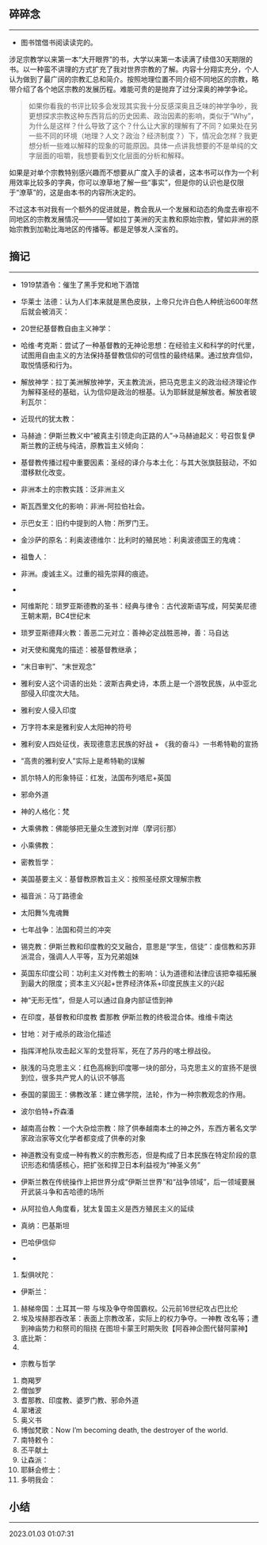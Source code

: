 ## 碎碎念
-----

- 图书馆借书阅读读完的。

涉足宗教学以来第一本“大开眼界”的书，大学以来第一本读满了续借30天期限的书。以一种蛮不讲理的方式扩充了我对世界宗教的了解。内容十分翔实充分，个人认为做到了最广阔的宗教汇总和简介。按照地理位置不同介绍不同地区的宗教，略带介绍了各个地区宗教的发展历程。难能可贵的是抛弃了过分深奥的神学争论。
> 如果你看我的书评比较多会发现其实我十分反感深奥且乏味的神学争吵，我更想探求宗教这种东西背后的历史因素、政治因素的影响，类似于“Why”，为什么是这样？什么导致了这个？什么让大家的理解有了不同？如果处在另一些不同的环境（地理？人文？政治？经济制度？）下，情况会怎样？我更想分析一些难以解释的现象的可能原因。具体一点讲我想要的不是单纯的文字层面的咀嚼，我想要看到文化层面的分析和解释。

如果是对单个宗教特别感兴趣而不想要从广度入手的读者，这本书可以作为一个利用效率比较多的字典，你可以潦草地了解一些“事实”，但是你的认识也是仅限于“潦草”的，这是由本书的内容所决定的。

不过这本书对我有一个额外的促进就是，教会我从一个发展和动态的角度去审视不同地区的宗教发展情况————譬如拉丁美洲的天主教和原始宗教，譬如非洲的原始宗教到加勒比海地区的传播等。都是足够发人深省的。

## 摘记
-----


* 1919禁酒令：催生了黑手党和地下酒馆
* 华莱士 法德：认为人们本来就是黑色皮肤，上帝只允许白色人种统治600年然后就会被消灭：
* 20世纪基督教自由主义神学：
* 哈维·考克斯：尝试了一种基督教的无神论思想：在经验主义和科学的时代里，试图用自由主义的方法保持基督教信仰的可信性的最终结果。通过放弃信仰，取悦情感和行为。
* 解放神学：拉丁美洲解放神学，天主教流派，把马克思主义的政治经济理论作为解释圣经的基础，认为信仰是政治的根基。认为耶稣就是解放者。解放者玻利瓦尔：
* 近现代的犹太教：
* 马赫迪：伊斯兰教义中“被真主引领走向正路的人”->马赫迪起义：号召恢复伊斯兰教的正统与纯洁，原教旨主义倾向：
* 基督教传播过程中重要因素：圣经的译介与本土化：与其大张旗鼓鼓动，不如潜移默化改变。
* 非洲本土的宗教实践：泛非洲主义
* 斯瓦西里文化的影响：非洲-阿拉伯社会。
* 示巴女王：旧约中提到的人物：所罗门王。
* 金沙萨的原名：利奥波德维尔：比利时的殖民地：利奥波德国王的鬼魂：
* 祖鲁人：
* 非洲。虔诚主义。过重的祖先崇拜的痕迹。
* 

* 阿维斯陀：琐罗亚斯德教的圣书：经典与律令：古代波斯语写成，阿契美尼德王朝末期，BC4世纪末
* 琐罗亚斯德拜火教：善恶二元对立：善神必定战胜恶神，善：马自达
* 对天使和魔鬼的描述：被基督教继承；
* “末日审判”、“末世观念”
* 雅利安人这个词语的出处：波斯古典史诗，本质上是一个游牧民族，从中亚北部侵入印度次大陆。
* 雅利安人侵入印度
* 万字符本来是雅利安人太阳神的符号
* 雅利安人四处征伐，表现德意志民族的好战 + 《我的奋斗》一书希特勒的宣扬
* “高贵的雅利安人”实际上是希特勒的误解
* 凯尔特人的形象特征：红发，法国布列塔尼+英国
* 邪命外道
* 神的人格化：梵
* 大乘佛教：佛能够把无量众生渡到对岸（摩诃衍那）
* 小乘佛教：
* 密教哲学：
* 美国基要主义：基督教原教旨主义：按照圣经原文理解宗教
* 福音派：马丁路德金
* 太阳舞%鬼魂舞
* 七年战争：法国和荷兰的冲突
* 锡克教：伊斯兰教和印度教的交叉融合，意思是“学生，信徒”：虔信教和苏菲派混合，强调人人平等，互为兄弟姐妹
* 英国东印度公司：功利主义对传教士的影响：认为道德和法律应该把幸福拓展到最大的限度；资本主义兴起+世界经济体系+印度民族主义的兴起
* 神“无形无性”，但是人可以通过自身内部证悟到神
* 在印度，基督教和印度教 耆那教 伊斯兰教的终极混合体。维维卡南达
* 甘地：对于戒杀的政治化描述
* 指挥洋枪队攻击起义军的戈登将军，死在了苏丹的喀土穆战役。
* 肤浅的马克思主义：红色高棉到印度哪一块的部分，马克思主义的宣扬不是很到位，很多共产党人的认识不够高
* 泰国的蒙固王：佛教改革：建立佛学院，法轮，作为一种宗教观念的作用。
* 波尔伯特+乔森潘
* 越南高台教：一个大杂烩宗教：除了供奉越南本土的神之外，东西方著名文学家政治家等文化学者都变成了供奉的对象
* 神道教没有变成一种有教义的宗教形态，但是构成了日本民族在特定阶段的意识形态和情感核心，把扩张和捍卫日本利益视为“神圣义务”


* 伊斯兰教在传统操作上把世界分成“伊斯兰世界”和“战争领域”，后一领域要展开武装斗争和吉哈德的场所
* 从阿拉伯人角度看，犹太复国主义是西方殖民主义的延续
* 真纳：巴基斯坦
* 巴哈伊信仰
* 

1. 梨俱吠陀：

* 伊斯兰：

1. 赫梯帝国：土耳其一带 与埃及争夺帝国霸权。公元前16世纪攻占巴比伦
2. 埃及埃赫那吞改革：表面上宗教改革，实际上的权力争夺。一神教 改名等；遭到神庙势力和祭司的阻挠 在图坦卡蒙王时期失败【阿吞神企图代替阿蒙神】
3. 底比斯：
4. 

* 宗教与哲学
1. 商羯罗
2. 僧伽罗
3. 耆那教、印度教、婆罗门教、邪命外道
4. 翠堵波
5. 奥义书
6. 博伽梵歌：Now I’m becoming death, the destroyer of the world. 
7. 南特敕令：
8. 丕平献土
9. 让森派：
10. 耶稣会修士：
11. 多明我会：


## 小结
-----

2023.01.03 01:07:31